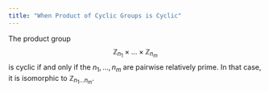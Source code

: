```yaml
---
title: "When Product of Cyclic Groups is Cyclic"
---
```


The product group
$$
\mathbb{Z}_{n_1}\times...\times\mathbb{Z}_{n_m}
$$
is cyclic if and only if the $n_1,\dots,n_m$ are pairwise relatively prime. In that case, it is isomorphic to $\mathbb{Z}_{n_1\dots n_m}$.
